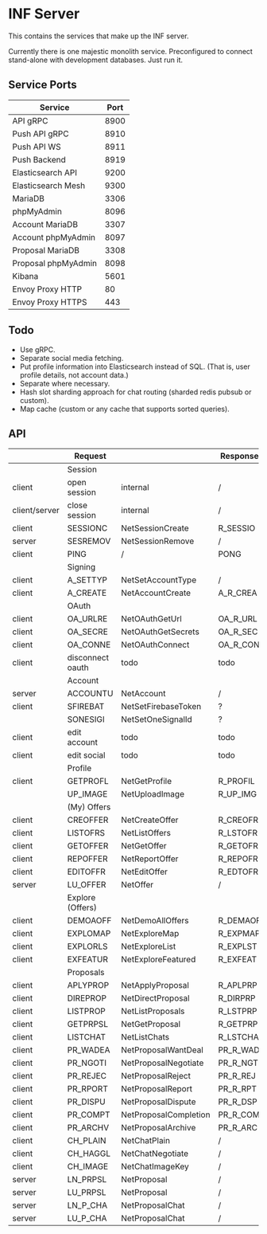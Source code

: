 # INF Server

This contains the services that make up the INF server.

Currently there is one majestic monolith service. Preconfigured to connect stand-alone with development databases. Just run it.

## Service Ports

| Service | Port |
| --- | --- |
| API gRPC | 8900 |
| Push API gRPC | 8910 |
| Push API WS | 8911 |
| Push Backend | 8919 |
| Elasticsearch API | 9200 |
| Elasticsearch Mesh | 9300 |
| MariaDB | 3306 |
| phpMyAdmin | 8096 |
| Account MariaDB | 3307 |
| Account phpMyAdmin | 8097 |
| Proposal MariaDB | 3308 |
| Proposal phpMyAdmin | 8098 |
| Kibana | 5601 |
| Envoy Proxy HTTP | 80 |
| Envoy Proxy HTTPS | 443 |

## Todo

- Use gRPC.
- Separate social media fetching.
- Put profile information into Elasticsearch instead of SQL. (That is, user profile details, not account data.)
- Separate where necessary.
- Hash slot sharding approach for chat routing (sharded redis pubsub or custom).
- Map cache (custom or any cache that supports sorted queries).

## API

| | Request | | Response | |
| --- | --- | --- | --- | --- |
| | Session | | | |
|client | open session | internal | / | / |
|client/server | close session | internal | / | / |
|client | SESSIONC | NetSessionCreate | R_SESSIO | NetSession |
|server | SESREMOV | NetSessionRemove | / | / |
|client | PING | / | PONG | / |
| | Signing | | | |
|client | A_SETTYP | NetSetAccountType | / | / |
|client | A_CREATE | NetAccountCreate | A_R_CREA | NetAccount |
| | OAuth | | | |
|client | OA_URLRE | NetOAuthGetUrl | OA_R_URL | NetOAuthUrl |
|client | OA_SECRE | NetOAuthGetSecrets | OA_R_SEC | NetOAuthSecrets |
|client | OA_CONNE | NetOAuthConnect | OA_R_CON | NetOAuthConnection |
|client | disconnect oauth | todo | todo | NetOAuthConnection |
| | Account | | | |
|server | ACCOUNTU | NetAccount | / | / |
|client | SFIREBAT | NetSetFirebaseToken | ? | ? |
| | SONESIGI | NetSetOneSignalId | ? | ? |
|client | edit account | todo | todo | NetAccountUpdate |
|client | edit social | todo | todo | NetAccountUpdate |
| | Profile | | | |
|client | GETPROFL | NetGetProfile | R_PROFIL | NetProfile |
| | UP_IMAGE | NetUploadImage | R_UP_IMG | NetUploadSigned |
| | (My) Offers | | | |
|client | CREOFFER | NetCreateOffer | R_CREOFR | NetOffer |
|client | LISTOFRS | NetListOffers | R_LSTOFR | NetOffer |
|client | GETOFFER | NetGetOffer | R_GETOFR | NetOffer |
|client | REPOFFER | NetReportOffer | R_REPOFR | NetReport |
|client | EDITOFFR | NetEditOffer | R_EDTOFR | NetOffer |
|server | LU_OFFER | NetOffer | / | / |
| | Explore (Offers) | | | |
|client | DEMOAOFF | NetDemoAllOffers | R_DEMAOF | NetOffer |
|client | EXPLOMAP | NetExploreMap | R_EXPMAP | NetMapEntry |
|client | EXPLORLS | NetExploreList | R_EXPLST | NetListEntry |
|client | EXFEATUR | NetExploreFeatured | R_EXFEAT | NetFeaturedEntry |
| | Proposals | | | |
|client | APLYPROP | NetApplyProposal | R_APLPRP | NetProposal |
|client | DIREPROP | NetDirectProposal | R_DIRPRP | NetProposal |
|client | LISTPROP | NetListProposals | R_LSTPRP | NetProposal |
|client | GETPRPSL | NetGetProposal | R_GETPRP | NetProposal |
|client | LISTCHAT | NetListChats | R_LSTCHA | NetProposalChat |
|client | PR_WADEA | NetProposalWantDeal | PR_R_WAD | NetProposal |
|client | PR_NGOTI | NetProposalNegotiate | PR_R_NGT | NetProposal |
|client | PR_REJEC | NetProposalReject | PR_R_REJ | NetProposal |
|client | PR_RPORT | NetProposalReport | PR_R_RPT | NetProposal |
|client | PR_DISPU | NetProposalDispute | PR_R_DSP | NetProposal |
|client | PR_COMPT | NetProposalCompletion | PR_R_COM | NetProposal |
|client | PR_ARCHV | NetProposalArchive | PR_R_ARC | NetProposal |
|client | CH_PLAIN | NetChatPlain | / | / |
|client | CH_HAGGL | NetChatNegotiate | / | / |
|client | CH_IMAGE | NetChatImageKey | / | / |
|server | LN_PRPSL | NetProposal | / | / |
|server | LU_PRPSL | NetProposal | / | / |
|server | LN_P_CHA | NetProposalChat | / | / |
|server | LU_P_CHA | NetProposalChat | / | / |
